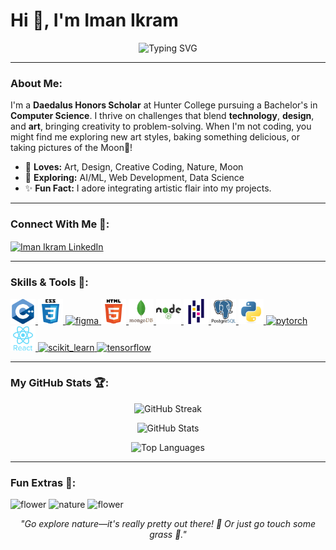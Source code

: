 # Hi 👋, I'm Iman Ikram

<p align="center">
  <img src="https://readme-typing-svg.herokuapp.com?font=Fira+Code&weight=600&size=25&pause=1000&color=0D9276&center=true&width=600&lines=Daedalus+Honors+Scholar+%7C+CS+Student;Tech+✨+Design+✨+Art;Passionate+About+Creative+Challenges" alt="Typing SVG">
</p>

---

### About Me:

I'm a **Daedalus Honors Scholar** at Hunter College pursuing a Bachelor's in **Computer Science**. I thrive on challenges that blend **technology**, **design**, and **art**, bringing creativity to problem-solving. When I'm not coding, you might find me exploring new art styles, baking something delicious, or taking pictures of the Moon🌚!

- 🎨 **Loves:** Art, Design, Creative Coding, Nature, Moon
- 🔬 **Exploring:** AI/ML, Web Development, Data Science
- ✨ **Fun Fact:** I adore integrating artistic flair into my projects.

---

### Connect With Me 🔗:
<p align="left">
  <a href="https://www.linkedin.com/in/iman-ikram" target="_blank">
    <img align="center" src="https://img.shields.io/badge/-LinkedIn-blue?style=for-the-badge&logo=linkedin&logoColor=white" alt="Iman Ikram LinkedIn" />
  </a>
</p>

---

### Skills & Tools 🔧:

<p align="left"> <a href="https://www.w3schools.com/cpp/" target="_blank" rel="noreferrer"> <img src="https://raw.githubusercontent.com/devicons/devicon/master/icons/cplusplus/cplusplus-original.svg" alt="cplusplus" width="40" height="40"/> </a> <a href="https://www.w3schools.com/css/" target="_blank" rel="noreferrer"> <img src="https://raw.githubusercontent.com/devicons/devicon/master/icons/css3/css3-original-wordmark.svg" alt="css3" width="40" height="40"/> </a> <a href="https://www.figma.com/" target="_blank" rel="noreferrer"> <img src="https://www.vectorlogo.zone/logos/figma/figma-icon.svg" alt="figma" width="40" height="40"/> </a> <a href="https://www.w3.org/html/" target="_blank" rel="noreferrer"> <img src="https://raw.githubusercontent.com/devicons/devicon/master/icons/html5/html5-original-wordmark.svg" alt="html5" width="40" height="40"/> </a> <a href="https://www.mongodb.com/" target="_blank" rel="noreferrer"> <img src="https://raw.githubusercontent.com/devicons/devicon/master/icons/mongodb/mongodb-original-wordmark.svg" alt="mongodb" width="40" height="40"/> </a> <a href="https://nodejs.org" target="_blank" rel="noreferrer"> <img src="https://raw.githubusercontent.com/devicons/devicon/master/icons/nodejs/nodejs-original-wordmark.svg" alt="nodejs" width="40" height="40"/> </a> <a href="https://pandas.pydata.org/" target="_blank" rel="noreferrer"> <img src="https://raw.githubusercontent.com/devicons/devicon/2ae2a900d2f041da66e950e4d48052658d850630/icons/pandas/pandas-original.svg" alt="pandas" width="40" height="40"/> </a> <a href="https://www.postgresql.org" target="_blank" rel="noreferrer"> <img src="https://raw.githubusercontent.com/devicons/devicon/master/icons/postgresql/postgresql-original-wordmark.svg" alt="postgresql" width="40" height="40"/> </a> <a href="https://www.python.org" target="_blank" rel="noreferrer"> <img src="https://raw.githubusercontent.com/devicons/devicon/master/icons/python/python-original.svg" alt="python" width="40" height="40"/> </a> <a href="https://pytorch.org/" target="_blank" rel="noreferrer"> <img src="https://www.vectorlogo.zone/logos/pytorch/pytorch-icon.svg" alt="pytorch" width="40" height="40"/> </a> <a href="https://reactjs.org/" target="_blank" rel="noreferrer"> <img src="https://raw.githubusercontent.com/devicons/devicon/master/icons/react/react-original-wordmark.svg" alt="react" width="40" height="40"/> </a> <a href="https://scikit-learn.org/" target="_blank" rel="noreferrer"> <img src="https://upload.wikimedia.org/wikipedia/commons/0/05/Scikit_learn_logo_small.svg" alt="scikit_learn" width="40" height="40"/> </a> <a href="https://www.tensorflow.org" target="_blank" rel="noreferrer"> <img src="https://www.vectorlogo.zone/logos/tensorflow/tensorflow-icon.svg" alt="tensorflow" width="40" height="40"/> </a> </p>

---

### My GitHub Stats 🏆:

<p align="center">
  <img src="https://github-readme-streak-stats.herokuapp.com/?user=imanikram&theme=radical" alt="GitHub Streak"/>
</p>

<p align="center">
  <img src="https://github-readme-stats.vercel.app/api?username=imanikram&show_icons=true&theme=radical" alt="GitHub Stats"/>
</p>

<p align="center">
  <img src="https://github-readme-stats.vercel.app/api/top-langs/?username=imanikram&layout=compact&theme=radical" alt="Top Languages"/>
</p>

---

### Fun Extras 🌳:

<img src="https://github.com/user-attachments/assets/2484cb97-77bc-4001-a164-d487ef362570" alt="flower" width="300"/>
<img src="https://github.com/user-attachments/assets/7195d851-7bcc-400d-8e28-48629440039c" alt="nature" width="300"/>
<img src="https://github.com/user-attachments/assets/46f74de8-a83f-4344-9f29-c788c13b46c8" alt="flower" width="300"/>



<p align="center">
  <em>"Go explore nature—it's really pretty out there! 🌿 Or just go touch some grass 🌱."</em>
</p>
